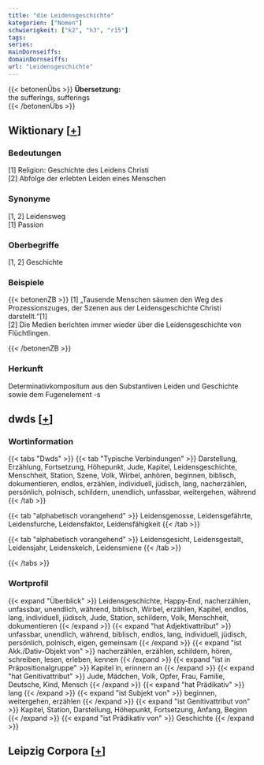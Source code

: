 ```yaml
---
title: "die Leidensgeschichte"
kategorien: ["Nomen"]
schwierigkeit: ["k2", "h3", "r15"]
tags:
series:
mainDornseiffs:
domainDornseiffs:
url: "Leidensgeschichte"
---
```


{{< betonenÜbs >}}
**Übersetzung:**  
the sufferings, sufferings  
{{< /betonenÜbs >}}

## Wiktionary [[+](https://de.wiktionary.org/wiki/Leidensgeschichte)]

### Bedeutungen
[1] Religion: Geschichte des Leidens Christi  
[2] Abfolge der erlebten Leiden eines Menschen  

### Synonyme
[1, 2] Leidensweg  
[1] Passion  

### Oberbegriffe
[1, 2] Geschichte  

### Beispiele
{{< betonenZB >}}
[1] „Tausende Menschen säumen den Weg des Prozessionszuges, der Szenen aus der Leidensgeschichte Christi darstellt.“[1]  
[2] Die Medien berichten immer wieder über die Leidensgeschichte von Flüchtlingen.  

{{< /betonenZB >}}
### Herkunft
Determinativkompositum aus den Substantiven Leiden und Geschichte sowie dem Fugenelement -s  



## dwds [[+](https://www.dwds.de/wb/Leidensgeschichte)]

### Wortinformation
{{< tabs "Dwds" >}}
{{< tab "Typische Verbindungen" >}}
Darstellung, Erzählung, Fortsetzung, Höhepunkt, Jude, Kapitel, Leidensgeschichte, Menschheit, Station, Szene, Volk, Wirbel, anhören, beginnen, biblisch, dokumentieren, endlos, erzählen, individuell, jüdisch, lang, nacherzählen, persönlich, polnisch, schildern, unendlich, unfassbar, weitergehen, während
{{< /tab >}}

{{< tab "alphabetisch vorangehend" >}}
Leidensgenosse, Leidensgefährte, Leidensfurche, Leidensfaktor, Leidensfähigkeit
{{< /tab >}}

{{< tab "alphabetisch vorangehend" >}}
Leidensgesicht, Leidensgestalt, Leidensjahr, Leidenskelch, Leidensmiene
{{< /tab >}}

{{< /tabs >}}

### Wortprofil
{{< expand "Überblick" >}} Leidensgeschichte, Happy-End, nacherzählen, unfassbar, unendlich, während, biblisch, Wirbel, erzählen, Kapitel, endlos, lang, individuell, jüdisch, Jude, Station, schildern, Volk, Menschheit, dokumentieren {{< /expand >}}
{{< expand "hat Adjektivattribut" >}} unfassbar, unendlich, während, biblisch, endlos, lang, individuell, jüdisch, persönlich, polnisch, eigen, gemeinsam {{< /expand >}}
{{< expand "ist Akk./Dativ-Objekt von" >}} nacherzählen, erzählen, schildern, hören, schreiben, lesen, erleben, kennen {{< /expand >}}
{{< expand "ist in Präpositionalgruppe" >}} Kapitel in, erinnern an {{< /expand >}}
{{< expand "hat Genitivattribut" >}} Jude, Mädchen, Volk, Opfer, Frau, Familie, Deutsche, Kind, Mensch {{< /expand >}}
{{< expand "hat Prädikativ" >}} lang {{< /expand >}}
{{< expand "ist Subjekt von" >}} beginnen, weitergehen, erzählen {{< /expand >}}
{{< expand "ist Genitivattribut von" >}} Kapitel, Station, Darstellung, Höhepunkt, Fortsetzung, Anfang, Beginn {{< /expand >}}
{{< expand "ist Prädikativ von" >}} Geschichte {{< /expand >}}

## Leipzig Corpora [[+](https://corpora.uni-leipzig.de/en/res?word=Leidensgeschichte&corpusId=deu_newscrawl-public_2018)]

